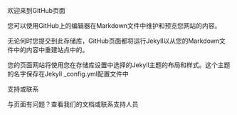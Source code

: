 
欢迎来到GitHub页面

您可以使用GitHub上的编辑器在Markdown文件中维护和预览您网站的内容。

无论何时您提交到此存储库，GitHub页面都将运行Jekyll以从您的Markdown文件中的内容中重建站点中的。

您的页面网站将使用您在存储库设置中选择的Jekyll主题的布局和样式。这个主题的名字保存在Jekyll _config.yml配置文件中

支持或联系

与页面有问题？查看我们的文档或联系支持人员
